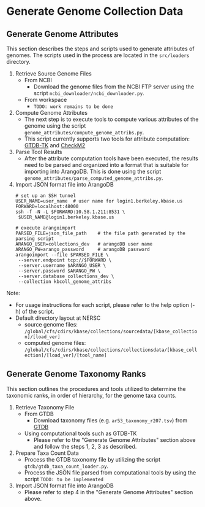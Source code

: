 # Generate Genome Collection Data

## Generate Genome Attributes

This section describes the steps and scripts used to generate attributes of genomes. 
The scripts used in the process are located in the `src/loaders` directory.

1. Retrieve Source Genome Files
   * From NCBI
      * Download the genome files from the NCBI FTP server using the script 
      `ncbi_downloader/ncbi_downloader.py`. 
   * From workspace
     * `TODO: work remains to be done`
2. Compute Genome Attributes
   * The next step is to execute tools to compute various attributes of the genome using the script 
   `genome_attributes/compute_genome_attribs.py`. 
   * This script currently supports two tools for attribute computation:
   [GTDB-TK](https://ecogenomics.github.io/GTDBTk/index.html) 
   and [CheckM2](https://github.com/chklovski/CheckM2)
3. Parse Tool Results
   * After the attribute computation tools have been executed, the results need to be parsed and organized 
   into a format that is suitable for importing into ArangoDB. This is done using the script 
   `genome_attributes/parse_computed_genome_attribs.py`. 
4. Import JSON format file into ArangoDB
   ```commandline
   # set up an SSH tunnel
   USER_NAME=user_name  # user name for login1.berkeley.kbase.us
   FORWARD=localhost:48000
   ssh -f -N -L $FORWARD:10.58.1.211:8531 \
    $USER_NAME@login1.berkeley.kbase.us
   
   # execute arangoimport
   PARSED_FILE=json_file_path    # the file path generated by the parsing script
   ARANGO_USER=collections_dev   # arangoDB user name
   ARANGO_PW=arango_password     # arangoDB password
   arangoimport --file $PARSED_FILE \
    --server.endpoint tcp://$FORWARD \
    --server.username $ARANGO_USER \
    --server.password $ARANGO_PW \
    --server.database collections_dev \
    --collection kbcoll_genome_attribs
   ```


Note:
* For usage instructions for each script, please refer to the help option (-h) of the script.
* Default directory layout at NERSC
  * source genome files: `/global/cfs/cdirs/kbase/collections/sourcedata/[kbase_collection]/[load_ver]`
  * computed genome files: `/global/cfs/cdirs/kbase/collections/collectionsdata/[kbase_collection]/[load_ver]/[tool_name]`

## Generate Genome Taxonomy Ranks

This section outlines the procedures and tools utilized to determine the taxonomic ranks, in order of hierarchy, 
for the genome taxa counts.

1. Retrieve Taxonomy File
   * From GTDB
     * Download taxonomy files (e.g. `ar53_taxonomy_r207.tsv`) from [GTDB](https://data.gtdb.ecogenomic.org/)
   * Using computational tools such as GTDB-TK
     * Please refer to the "Generate Genome Attributes" section above and follow the steps 1, 2, 3 as described.
2. Prepare Taxa Count Data
   * Process the GTDB taxonomy file by utilizing the script `gtdb/gtdb_taxa_count_loader.py`. 
   * Process the JSON file parsed from computational tools by using the script `TODO: to be implemented`
3. Import JSON format file into ArangoDB
   * Please refer to step 4 in the "Generate Genome Attributes" section above.